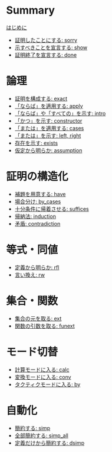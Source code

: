 # Summary

[はじめに]()

- [証明したことにする: sorry](./sorry.md)
- [示すべきことを宣言する: show](./show.md)
- [証明終了を宣言する: done]()

# 論理

- [証明を構成する: exact](./exact.md)
- [「ならば」を適用する: apply](./apply.md)
- [「ならば」や「すべての」を示す: intro]()
- [「かつ」を示す: constructor](./constructor.md)
- [「または」を適用する: cases](./cases.md)
- [「または」を示す: left, right]()
- [存在を示す: exists]()
- [仮定から明らか: assumption]()

# 証明の構造化

* [補題を用意する: have]()
* [場合分け: by_cases]()
* [十分条件に帰着させる: suffices]()
* [帰納法: induction]()
* [矛盾: contradiction]()

# 等式・同値

- [定義から明らか: rfl]()
- [言い換え: rw]()

# 集合・関数

- [集合の元を取る: ext]()
- [関数の引数を取る: funext]()

# モード切替

- [計算モードに入る: calc]()
- [変換モードに入る: conv]()
- [タクティクモードに入る: by]()

# 自動化

- [簡約する: simp]()
- [全部簡約する: simp_all]()
- [定義だけから簡約する: dsimp]()